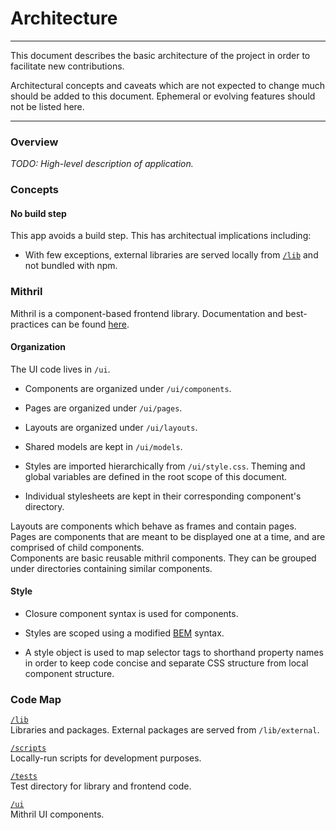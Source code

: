 # Architecture

---

This document describes the basic architecture of the project in order to facilitate new contributions.

Architectural concepts and caveats which are not expected to change much should be added to this document. Ephemeral or evolving features should not be listed here.

---

### Overview

*TODO: High-level description of application.*

### Concepts

#### No build step

This app avoids a build step. This has architectual implications including:
   
* With few exceptions, external libraries are served locally from [`/lib`](./lib) and not bundled with npm.

### Mithril

Mithril is a component-based frontend library. Documentation and best-practices can be found [here](https://mithril.js.org).

#### Organization

The UI code lives in `/ui`.

* Components are organized under `/ui/components`.

* Pages are organized under `/ui/pages`.

* Layouts are organized under `/ui/layouts`.

* Shared models are kept in `/ui/models`.

* Styles are imported hierarchically from `/ui/style.css`. Theming and global variables are defined in the root scope of this document.

* Individual stylesheets are kept in their corresponding component's directory.

Layouts are components which behave as frames and contain pages.  
Pages are components that are meant to be displayed one at a time, and are comprised of child components.  
Components are basic reusable mithril components. They can be grouped under directories containing similar components.

#### Style

* Closure component syntax is used for components.

* Styles are scoped using a modified [BEM](https://getbem.com/introduction/) syntax.

* A style object is used to map selector tags to shorthand property names in order to keep code concise and separate CSS structure from local component structure.

### Code Map

[`/lib`](./lib)  
Libraries and packages. External packages are served from `/lib/external`.

[`/scripts`](./scripts)  
Locally-run scripts for development purposes.

[`/tests`](./tests)  
Test directory for library and frontend code.

[`/ui`](./ui)  
Mithril UI components.
